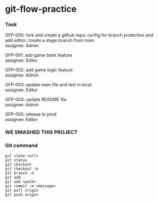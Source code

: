 # git-flow-practice

### Task

GFP-000:  fork and create a github repo; config for branch protection and add editor; create a stage branch from main <br />
assignee: Admin

GFP-001: add game bank feature <br />
assignee: Editor

GFP-002: add game logic feature <br />
assignee: Admin

GFP-003: update main file and test in local <br />
assignee: Editor

GFP-004: update README file <br />
assignee: Admin

GFP-005: release to prod <br />
assignee: Editor

### WE SMASHED THIS PROJECT

### Git command

```
git clone <url>
git status
git checkout
git checkout -b
git branch -d
git add .
git add <path>
git commit -m <message>
git pull origin
git push origin
```

